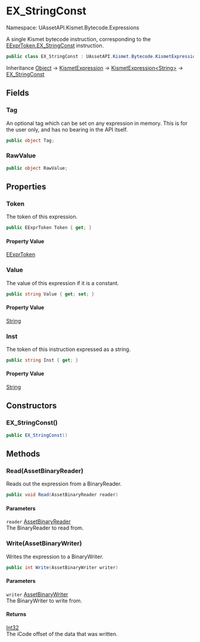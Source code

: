# EX_StringConst

Namespace: UAssetAPI.Kismet.Bytecode.Expressions

A single Kismet bytecode instruction, corresponding to the [EExprToken.EX_StringConst](./uassetapi.kismet.bytecode.eexprtoken.md#ex_stringconst) instruction.

```csharp
public class EX_StringConst : UAssetAPI.Kismet.Bytecode.KismetExpression`1[[System.String, System.Private.CoreLib, Version=6.0.0.0, Culture=neutral, PublicKeyToken=7cec85d7bea7798e]]
```

Inheritance [Object](https://docs.microsoft.com/en-us/dotnet/api/system.object) → [KismetExpression](./uassetapi.kismet.bytecode.kismetexpression.md) → [KismetExpression&lt;String&gt;](./uassetapi.kismet.bytecode.kismetexpression-1.md) → [EX_StringConst](./uassetapi.kismet.bytecode.expressions.ex_stringconst.md)

## Fields

### **Tag**

An optional tag which can be set on any expression in memory. This is for the user only, and has no bearing in the API itself.

```csharp
public object Tag;
```

### **RawValue**

```csharp
public object RawValue;
```

## Properties

### **Token**

The token of this expression.

```csharp
public EExprToken Token { get; }
```

#### Property Value

[EExprToken](./uassetapi.kismet.bytecode.eexprtoken.md)<br>

### **Value**

The value of this expression if it is a constant.

```csharp
public string Value { get; set; }
```

#### Property Value

[String](https://docs.microsoft.com/en-us/dotnet/api/system.string)<br>

### **Inst**

The token of this instruction expressed as a string.

```csharp
public string Inst { get; }
```

#### Property Value

[String](https://docs.microsoft.com/en-us/dotnet/api/system.string)<br>

## Constructors

### **EX_StringConst()**

```csharp
public EX_StringConst()
```

## Methods

### **Read(AssetBinaryReader)**

Reads out the expression from a BinaryReader.

```csharp
public void Read(AssetBinaryReader reader)
```

#### Parameters

`reader` [AssetBinaryReader](./uassetapi.assetbinaryreader.md)<br>
The BinaryReader to read from.

### **Write(AssetBinaryWriter)**

Writes the expression to a BinaryWriter.

```csharp
public int Write(AssetBinaryWriter writer)
```

#### Parameters

`writer` [AssetBinaryWriter](./uassetapi.assetbinarywriter.md)<br>
The BinaryWriter to write from.

#### Returns

[Int32](https://docs.microsoft.com/en-us/dotnet/api/system.int32)<br>
The iCode offset of the data that was written.
